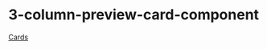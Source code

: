 # 3-column-preview-card-component
<a href="https://ruizjpaul.github.io/3-column-preview-card-component/" target="_blank">Cards</a>
